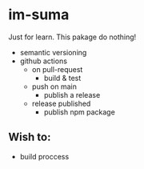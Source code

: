 # im-suma

Just for learn. This pakage do nothing!

* semantic versioning
* github actions
  * on pull-request
    * build & test
  * push on main
    * publish a release
  * release published
    * publish npm package

## Wish to:
* build proccess